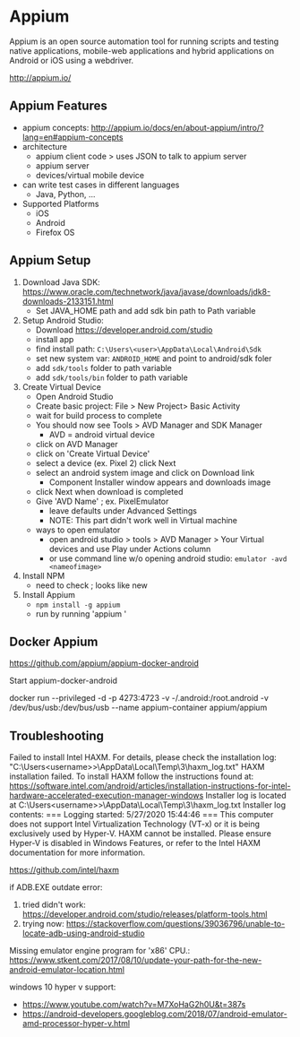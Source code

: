 # Appium

Appium is an open source automation tool for running scripts and testing native applications, mobile-web applications and hybrid applications on Android or iOS using a webdriver.

http://appium.io/

## Appium Features
- appium concepts: http://appium.io/docs/en/about-appium/intro/?lang=en#appium-concepts
- architecture
    - appium client code > uses JSON to talk to appium server
    - appium server
    - devices/virtual mobile device
- can write test cases in different languages
    - Java, Python, ...
- Supported Platforms
    - iOS
    - Android
    - Firefox OS

## Appium Setup

1. Download Java SDK: https://www.oracle.com/technetwork/java/javase/downloads/jdk8-downloads-2133151.html
   - Set JAVA_HOME path and add sdk bin path to Path variable
2. Setup Android Studio: 
    - Download https://developer.android.com/studio
    - install app
    - find install path: ```C:\Users\<user>\AppData\Local\Android\Sdk```
    - set new system var: ```ANDROID_HOME``` and point to android/sdk foler
    - add ```sdk/tools``` folder to path variable
    - add ```sdk/tools/bin``` folder to path variable
3. Create Virtual Device
    - Open Android Studio
    - Create basic project: File > New Project> Basic Activity
    - wait for build process to complete
    - You should now see Tools > AVD Manager and SDK Manager 
        - AVD = android virtual device
    - click on AVD Manager
    - click on 'Create Virtual Device'
    - select a device (ex. Pixel 2) click Next
    - select an android system image and click on Download link
        - Component Installer window appears and downloads image
    - click Next when download is completed
    - Give 'AVD Name' ; ex. PixelEmulator
        - leave defaults under Advanced Settings
        - NOTE: This part didn't work well in Virtual machine
    - ways to open emulator
        - open android studio > tools > AVD Manager > Your Virtual devices and use Play under Actions column
        - or use command line w/o opening android studio: ```emulator -avd <nameofimage>```
 3. Install NPM
    - need to check ; looks like new 
 3. Install Appium
    - ```npm install -g appium ```     
    - run by running 'appium
    '
## Docker Appium

https://github.com/appium/appium-docker-android

Start appium-docker-android

docker run --privileged -d -p 4273:4723 -v -/.android:/root.android -v /dev/bus/usb:/dev/bus/usb --name appium-container appium/appium

## Troubleshooting

Failed to install Intel HAXM. For details, please check the installation log: "C:\Users\<username>>\AppData\Local\Temp\3\haxm_log.txt"
HAXM installation failed. To install HAXM follow the instructions found at: https://software.intel.com/android/articles/installation-instructions-for-intel-hardware-accelerated-execution-manager-windows
Installer log is located at C:\Users\<username>>\AppData\Local\Temp\3\haxm_log.txt
Installer log contents:
=== Logging started: 5/27/2020  15:44:46 ===
This computer does not support Intel Virtualization Technology (VT-x) or it is being exclusively used by Hyper-V. HAXM cannot be installed. 
Please ensure Hyper-V is disabled in Windows Features, or refer to the Intel HAXM documentation for more information.

https://github.com/intel/haxm

if ADB.EXE outdate error: 
1. tried didn't work: https://developer.android.com/studio/releases/platform-tools.html
2. trying now: https://stackoverflow.com/questions/39036796/unable-to-locate-adb-using-android-studio

 Missing emulator engine program for 'x86' CPU.:
https://www.stkent.com/2017/08/10/update-your-path-for-the-new-android-emulator-location.html


windows 10 hyper v support: 

- https://www.youtube.com/watch?v=M7XoHaG2h0U&t=387s
- https://android-developers.googleblog.com/2018/07/android-emulator-amd-processor-hyper-v.html